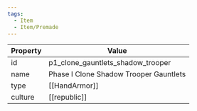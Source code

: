 ```yaml
---
tags:
  - Item
  - Item/Premade
---
```


| Property | Value                                  |
| -------- | -------------------------------------- |
| id       | p1_clone_gauntlets_shadow_trooper      |
| name     | Phase I Clone Shadow Trooper Gauntlets |
| type     | [[HandArmor]]                          |
| culture  | [[republic]]                  |


